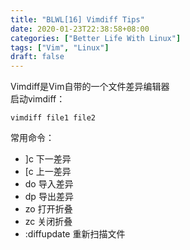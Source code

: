 ```yaml
---
title: "BLWL[16] Vimdiff Tips"
date: 2020-01-23T22:38:58+08:00
categories: ["Better Life With Linux"]
tags: ["Vim", "Linux"]
draft: false
---
```


Vimdiff是Vim自带的一个文件差异编辑器  
启动vimdiff：
    
    vimdiff file1 file2

常用命令：  
+ ]c    下一差异
+ [c    上一差异
+ do    导入差异
+ dp    导出差异
+ zo    打开折叠
+ zc    关闭折叠
+ :diffupdate   重新扫描文件

